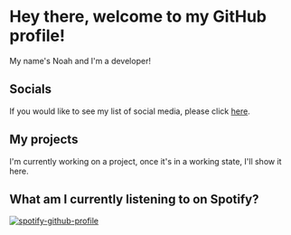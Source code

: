 # Hey there, welcome to my GitHub profile!
My name's Noah and I'm a developer!
## Socials
If you would like to see my list of social media, please click [here](https://pcoo.link).
## My projects
I'm currently working on a project, once it's in a working state, I'll show it here.
## What am I currently listening to on Spotify?
[![spotify-github-profile](https://spotify-github-profile.kittinanx.com/api/view?uid=31guaufygk5o3f5thmtqmztaot4q&cover_image=true&theme=default&show_offline=false&background_color=121212&interchange=true)](https://spotify-github-profile.kittinanx.com/api/view?uid=31guaufygk5o3f5thmtqmztaot4q&redirect=true)
